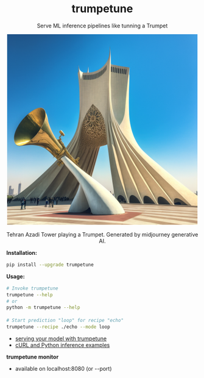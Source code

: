 <p align="center">
    <h1 align="center">trumpetune</h1>
    <p align="center">Serve ML inference pipelines like tunning a Trumpet</p>
        <div style="text-align: center;">
        <img  src="https://raw.githubusercontent.com/alifzl/trumpetune/master/trumpetune.png" alt="Tehran Azadi Tower playing a 
        Trumpet. Generated by midjourney generative AI." style="width:500px;height:500px;">
        <p> Tehran Azadi Tower playing a Trumpet. Generated by midjourney generative AI.</p>
        </div>
</p>


**Installation:** 
```bash
pip install --upgrade trumpetune
```

**Usage:**
```bash
# Invoke trumpetune 
trumpetune --help
# or
python -m trumpetune --help

# Start prediction "loop" for recipe "echo"
trumpetune --recipe ./echo --mode loop

```

- [serving your model with trumpetune](https://github.com/alifzl/trumpetune/blob/main/recipe.md)
- [cURL and Python inference examples](https://github.com/alifzl/trumpetune/blob/main/inference.md)


**trumpetune monitor**
- available on localhost:8080 (or --port)
